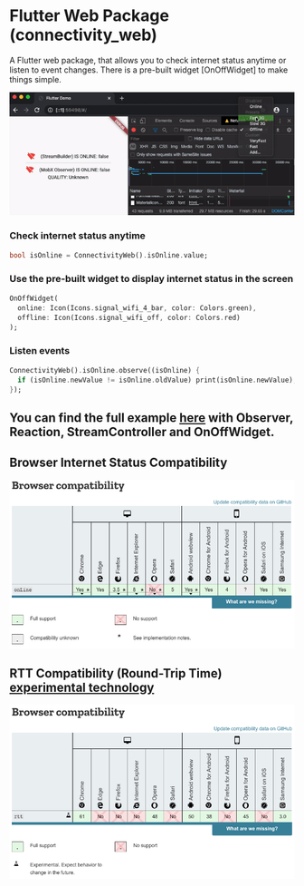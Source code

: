 # Flutter Web Package (connectivity_web)
A Flutter web package, that allows you to check internet status anytime or listen to event changes. There is a pre-built widget [OnOffWidget] to make things simple.

![](preview/preview.gif?raw=true)


### Check internet status anytime
```dart
bool isOnline = ConnectivityWeb().isOnline.value;
```


### Use the pre-built widget to display internet status in the screen
```dart
OnOffWidget(
  online: Icon(Icons.signal_wifi_4_bar, color: Colors.green),
  offline: Icon(Icons.signal_wifi_off, color: Colors.red)
);
```

### Listen events
```dart
ConnectivityWeb().isOnline.observe((isOnline) {
  if (isOnline.newValue != isOnline.oldValue) print(isOnline.newValue);
});
```

## You can find the full example [here](https://github.com/emanuel-braz/connectivity_web/tree/master/example) with Observer, Reaction, StreamController and OnOffWidget.



## Browser Internet Status Compatibility
![](preview/onlineCompatibility.png?raw=true)


## RTT Compatibility (Round-Trip Time) [experimental technology](https://developer.mozilla.org/en-US/docs/MDN/Contribute/Guidelines/Conventions_definitions#Experimental)
![](preview/rttCompatibility.png?raw=true)
